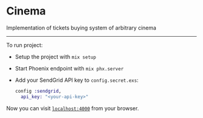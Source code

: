 # Cinema

Implementation of tickets buying system of arbitrary cinema

---

To run project:

  * Setup the project with `mix setup`
  * Start Phoenix endpoint with `mix phx.server`
  * Add your SendGrid API key to `config.secret.exs`:
  
    ``` elixir
    config :sendgrid,
      api_key: "<your-api-key>"
    ```

Now you can visit [`localhost:4000`](http://localhost:4000) from your browser.

